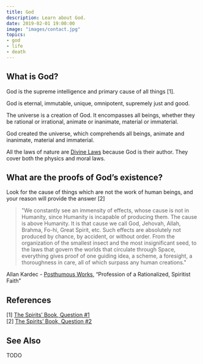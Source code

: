 ```yaml
---
title: God
description: Learn about God.
date: 2019-02-01 19:00:00
image: "images/contact.jpg" 
topics:
- god
- life
- death
---
```


## What is God?

God is the supreme intelligence and primary cause of all things [1].  

God is eternal, immutable, unique, omnipotent, supremely just and good.  

The universe is a creation of God. It encompasses all beings, whether they be rational or irrational, animate or inanimate, material or immaterial.  

God created the universe, which comprehends all beings, animate and inanimate, material and immaterial.  

All the laws of nature are [Divine Laws](/divine-laws) because God is their author. They cover both the physics and moral laws.   

## What are the proofs of God’s existence?
Look for the cause of things which are not the work of human beings, and your reason will provide the answer [2]

> "We constantly see an immensity of effects, whose cause is not in Humanity, since Humanity is incapable of producing them. The cause is above Humanity. It is that cause we call God, Jehovah, Allah, Brahma, Fo-hi, Great Spirit, etc. Such effects are absolutely not produced by chance, by accident, or without order. From the organization of the smallest insect and the most insignificant seed, to the laws that govern the worlds that circulate through Space, everything gives proof of one guiding idea, a scheme, a foresight, a thoroughness in care, all of which surpass any human creations."

Allan Kardec - [Posthumous Works](/books/allan-kardec/posthmous-works), “Profession of a Rationalized, Spiritist Faith”

## References
[1] [The Spirits’ Book, Question #1](/books/allan-kardec/spirits-book/1)  
[2] [The Spirits’ Book, Question #2](/books/allan-kardec/spirits-book/2)  


## See Also
TODO
